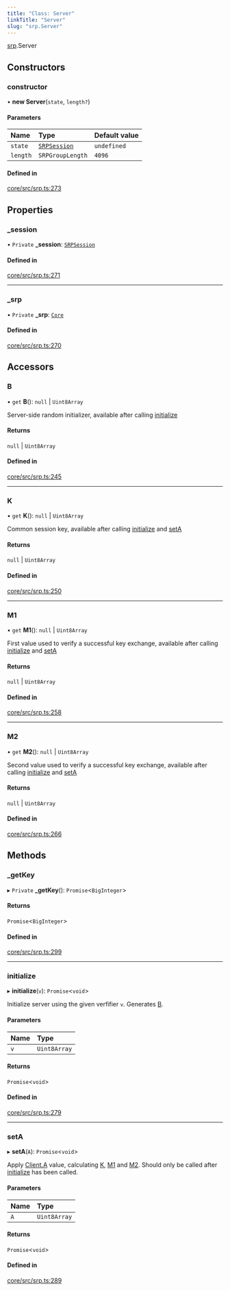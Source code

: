 ```yaml
---
title: "Class: Server"
linkTitle: "Server"
slug: "srp.Server"
---
```


[srp](../../modules/srp).Server

## Constructors

### constructor

• **new Server**(`state`, `length?`)

#### Parameters

| Name     | Type                              | Default value |
| :------- | :-------------------------------- | :------------ |
| `state`  | [`SRPSession`](../srp.SRPSession) | `undefined`   |
| `length` | `SRPGroupLength`                  | `4096`        |

#### Defined in

[core/src/srp.ts:273](https://github.com/padloc/padloc/blob/b00eb4fd/packages/core/src/srp.ts#L273)

## Properties

### \_session

• `Private` **\_session**: [`SRPSession`](../srp.SRPSession)

#### Defined in

[core/src/srp.ts:271](https://github.com/padloc/padloc/blob/b00eb4fd/packages/core/src/srp.ts#L271)

---

### \_srp

• `Private` **\_srp**: [`Core`](../srp.Core)

#### Defined in

[core/src/srp.ts:270](https://github.com/padloc/padloc/blob/b00eb4fd/packages/core/src/srp.ts#L270)

## Accessors

### B

• `get` **B**(): `null` \| `Uint8Array`

Server-side random initializer, available after calling
[initialize](../srp.Server#initialize)

#### Returns

`null` \| `Uint8Array`

#### Defined in

[core/src/srp.ts:245](https://github.com/padloc/padloc/blob/b00eb4fd/packages/core/src/srp.ts#L245)

---

### K

• `get` **K**(): `null` \| `Uint8Array`

Common session key, available after calling
[initialize](../srp.Server#initialize) and [setA](../srp.Server#seta)

#### Returns

`null` \| `Uint8Array`

#### Defined in

[core/src/srp.ts:250](https://github.com/padloc/padloc/blob/b00eb4fd/packages/core/src/srp.ts#L250)

---

### M1

• `get` **M1**(): `null` \| `Uint8Array`

First value used to verify a successful key exchange, available after calling
[initialize](../srp.Server#initialize) and [setA](../srp.Server#seta)

#### Returns

`null` \| `Uint8Array`

#### Defined in

[core/src/srp.ts:258](https://github.com/padloc/padloc/blob/b00eb4fd/packages/core/src/srp.ts#L258)

---

### M2

• `get` **M2**(): `null` \| `Uint8Array`

Second value used to verify a successful key exchange, available after calling
[initialize](../srp.Server#initialize) and [setA](../srp.Server#seta)

#### Returns

`null` \| `Uint8Array`

#### Defined in

[core/src/srp.ts:266](https://github.com/padloc/padloc/blob/b00eb4fd/packages/core/src/srp.ts#L266)

## Methods

### \_getKey

▸ `Private` **\_getKey**(): `Promise`<`BigInteger`\>

#### Returns

`Promise`<`BigInteger`\>

#### Defined in

[core/src/srp.ts:299](https://github.com/padloc/padloc/blob/b00eb4fd/packages/core/src/srp.ts#L299)

---

### initialize

▸ **initialize**(`v`): `Promise`<`void`\>

Initialize server using the given verfifier `v`. Generates [B](../srp.Server#b).

#### Parameters

| Name | Type         |
| :--- | :----------- |
| `v`  | `Uint8Array` |

#### Returns

`Promise`<`void`\>

#### Defined in

[core/src/srp.ts:279](https://github.com/padloc/padloc/blob/b00eb4fd/packages/core/src/srp.ts#L279)

---

### setA

▸ **setA**(`A`): `Promise`<`void`\>

Apply [Client.A](../srp.Client#a) value, calculating [K](../srp.Server#k),
[M1](../srp.Server#m1) and [M2](../srp.Server#m2). Should only be called after
[initialize](../srp.Server#initialize) has been called.

#### Parameters

| Name | Type         |
| :--- | :----------- |
| `A`  | `Uint8Array` |

#### Returns

`Promise`<`void`\>

#### Defined in

[core/src/srp.ts:289](https://github.com/padloc/padloc/blob/b00eb4fd/packages/core/src/srp.ts#L289)
